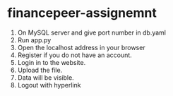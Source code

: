 # financepeer-assignemnt
1. On MySQL server and give port number in db.yaml
2. Run app.py
3. Open the localhost address in your browser
4. Register if you do not have an account.
5. Login in to the website.
6. Upload the file.
7. Data will be visible.
8. Logout with hyperlink

